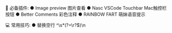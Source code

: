 🧩 必备插件:
● Image preview 图片查看
● Nasc VSCode Touchbar Mac触控栏按钮
● Better Comments 彩色注释
● RAINBOW FART 萌妹语音提示

💻 常用技巧:
● 替换空行
^\s*(?=\r?$)\n
